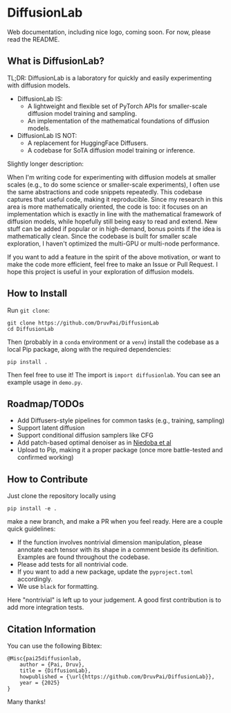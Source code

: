 # DiffusionLab

Web documentation, including nice logo, coming soon. For now, please read the README.

## What is DiffusionLab?

TL;DR: DiffusionLab is a laboratory for quickly and easily experimenting with diffusion models.
- DiffusionLab IS:
  - A lightweight and flexible set of PyTorch APIs for smaller-scale diffusion model training and sampling.
  - An implementation of the mathematical foundations of diffusion models. 
- DiffusionLab IS NOT:
  - A replacement for HuggingFace Diffusers. 
  - A codebase for SoTA diffusion model training or inference. 

Slightly longer description:

When I'm writing code for experimenting with diffusion models at smaller scales (e.g., to do some science or smaller-scale experiments), I often use the same abstractions and code snippets repeatedly. This codebase captures that useful code, making it reproducible. Since my research in this area is more mathematically oriented, the code is too: it focuses on an implementation which is exactly in line with the mathematical framework of diffusion models, while hopefully still being easy to read and extend. New stuff can be added if popular or in high-demand, bonus points if the idea is mathematically clean. Since the codebase is built for smaller scale exploration, I haven't optimized the multi-GPU or multi-node performance.
 
If you want to add a feature in the spirit of the above motivation, or want to make the code more efficient, feel free to make an Issue or Pull Request. I hope this project is useful in your exploration of diffusion models.

## How to Install

Run `git clone`:
```
git clone https://github.com/DruvPai/DiffusionLab
cd DiffusionLab
```
Then (probably in a `conda` environment or a `venv`) install the codebase as a local Pip package, along with the required dependencies:
```
pip install .
```
Then feel free to use it! The import is `import diffusionlab`. You can see an example usage in `demo.py`.

## Roadmap/TODOs

- Add Diffusers-style pipelines for common tasks (e.g., training, sampling)
- Support latent diffusion
- Support conditional diffusion samplers like CFG
- Add patch-based optimal denoiser as in [Niedoba et al](https://arxiv.org/abs/2411.19339)
- Upload to Pip, making it a proper package (once more battle-tested and confirmed working)

## How to Contribute

Just clone the repository locally using
```
pip install -e .
```
make a new branch, and make a PR when you feel ready. Here are a couple quick guidelines:
- If the function involves nontrivial dimension manipulation, please annotate each tensor with its shape in a comment beside its definition. Examples are found throughout the codebase.
- Please add tests for all nontrivial code.
- If you want to add a new package, update the `pyproject.toml` accordingly.
- We use `black` for formatting.

Here "nontrivial" is left up to your judgement. A good first contribution is to add more integration tests.

## Citation Information

You can use the following Bibtex:
```
@Misc{pai25diffusionlab,
    author = {Pai, Druv},
    title = {DiffusionLab},
    howpublished = {\url{https://github.com/DruvPai/DiffusionLab}},
    year = {2025}
}
```
Many thanks!
